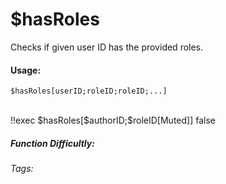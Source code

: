 # $hasRoles
Checks if given user ID has the provided roles.

#### Usage: 
`$hasRoles[userID;roleID;roleID;...]`

<br/>
<discord-messages>
	<discord-message :bot="false" role-color="#ffcc9a" author="Member">
		!!exec $hasRoles[$authorID;$roleID[Muted]]
	</discord-message>
	<discord-message :bot="true" role-color="#0099ff" author="Custom Command" avatar="https://media.discordapp.net/avatars/725721249652670555/781224f90c3b841ba5b40678e032f74a.webp">
		false
	</discord-message>
</discord-messages>

##### Function Difficultly: <Badge type="tip" text="Easy" vertical="middle" /> 
###### Tags: <Badge type="tip" text="Has Roles" vertical="middle" /> <Badge type="tip" text="roles" vertical="middle" />